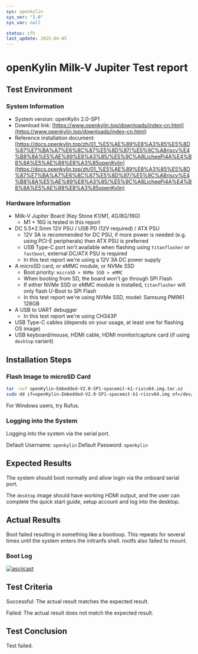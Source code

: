 ```yaml
---
sys: openkylin
sys_ver: "2.0"
sys_var: null

status: cfh
last_update: 2025-04-05
---
```


# openKylin Milk-V Jupiter Test report

## Test Environment

### System Information

- System version: openKylin 2.0-SP1
- Download link: [https://www.openkylin.top/downloads/index-cn.html](https://www.openkylin.top/downloads/index-cn.html)
- Reference installation document: [https://docs.openkylin.top/zh/01_%E5%AE%89%E8%A3%85%E5%8D%87%E7%BA%A7%E6%8C%87%E5%8D%97/%E5%9C%A8riscv%E4%B8%8A%E5%AE%89%E8%A3%85/%E5%9C%A8LicheePi4A%E4%B8%8A%E5%AE%89%E8%A3%85openKylin](https://docs.openkylin.top/zh/01_%E5%AE%89%E8%A3%85%E5%8D%87%E7%BA%A7%E6%8C%87%E5%8D%97/%E5%9C%A8riscv%E4%B8%8A%E5%AE%89%E8%A3%85/%E5%9C%A8LicheePi4A%E4%B8%8A%E5%AE%89%E8%A3%85openKylin)

### Hardware Information

- Milk-V Jupiter Board (Key Stone K1/M1, 4G/8G/16G)
    -  M1 + 16G is tested in this report
- DC 5.5*2.5mm 12V PSU / USB PD (12V required) / ATX PSU
    - 12V 3A is recommended for DC PSU, if more power is needed (e.g. using PCI-E peripherals) then ATX PSU is preferred
    - USB Type-C port isn't available when flashing using `titanflasher` or `fastboot`, external DC/ATX PSU is required
    - In this test report we're using a 12V 3A DC power supply
- A microSD card, or eMMC module, or NVMe SSD
    - Boot priority: `microSD > NVMe SSD > eMMC`
    - When booting from SD, the board won't go through SPI Flash
    - If either NVMe SSD or eMMC module is installed, `titanflasher` will only flash U-Boot to SPI Flash
    - In this test report we're using NVMe SSD, model: Samsung PM961 128GB
- A USB to UART debugger
    - In this test report we're using CH343P
- USB Type-C cables (depends on your usage, at least one for flashing OS image)
- USB keyboard/mouse, HDMI cable, HDMI monitor/capture card (if using `desktop` variant)

## Installation Steps

### Flash Image to microSD Card

```bash
tar -xvf openKylin-Embedded-V2.0-SP1-spacemit-k1-riscv64.img.tar.xz
sudo dd if=openKylin-Embedded-V2.0-SP1-spacemit-k1-riscv64.img of=/dev/sda bs=4M status=progress
```

For Windows users, try Rufus.

### Logging into the System

Logging into the system via the serial port.

Default Username: `openkylin`
Default Password: `openkylin`

## Expected Results

The system should boot normally and allow login via the onboard serial port.

The `desktop` image should have working HDMI output, and the user can complete the quick start guide, setup account and log into the desktop.

## Actual Results

Boot failed resulting in something like a bootloop. This repeats for several times until the system enters the initranfs shell. rootfs also failed to mount.

### Boot Log

[![asciicast](https://asciinema.org/a/CzVNtF5admSUNFr177hLNFYTr.svg)](https://asciinema.org/a/CzVNtF5admSUNFr177hLNFYTr)

## Test Criteria

Successful: The actual result matches the expected result.

Failed: The actual result does not match the expected result.

## Test Conclusion

Test failed.